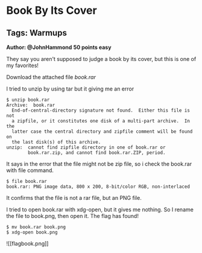 # Book By Its Cover
## Tags: Warmups
**Author: @JohnHammond**
**50 points easy**

They say you aren't supposed to judge a book by its cover, but this is one of my favorites!

Download the attached file *book.rar*

I tried to unzip by using tar but it giving me an error
```console
$ unzip book.rar
Archive:  book.rar
  End-of-central-directory signature not found.  Either this file is not
  a zipfile, or it constitutes one disk of a multi-part archive.  In the
  latter case the central directory and zipfile comment will be found on
  the last disk(s) of this archive.
unzip:  cannot find zipfile directory in one of book.rar or
        book.rar.zip, and cannot find book.rar.ZIP, period.
```
It says in the error that the file might not be zip file, so i check the book.rar with file command.
```console
$ file book.rar 
book.rar: PNG image data, 800 x 200, 8-bit/color RGB, non-interlaced
```
It confirms that the file is not a rar file, but an PNG file.

I tried to open book.rar with xdg-open, but it gives me nothing. So I rename the file to book.png, then open it. The flag has found!
```console
$ mv book.rar book.png
$ xdg-open book.png 
```
![[flagbook.png]]
